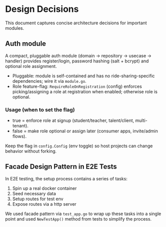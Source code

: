 # Design Decisions

This document captures concise architecture decisions for important modules.

## Auth module
A compact, pluggable auth module (domain → repository → usecase → handler) provides register/login, password hashing (salt + bcrypt) and optional role assignment.

- Pluggable: module is self-contained and has no ride-sharing-specific dependencies; wire it via `module.go`.
- Role feature-flag: `RequireRoleOnRegistration` (config) enforces picking/assigning a role at registration when enabled; otherwise role is optional.

### Usage (when to set the flag)

- true = enforce role at signup (student/teacher, talent/client, multi-tenant).
- false = make role optional or assign later (consumer apps, invite/admin flows).

Keep the flag in `config.Config` (env toggle) so host projects can change behavior without forking.


## Facade Design Pattern in E2E Tests

In E2E testing, the setup process contains a series of tasks:
1. Spin up a real docker container
2. Seed necessary data
3. Setup routes for test env
4. Expose routes via a http server

We used facade pattern via `test_app.go` to wrap up these tasks into a single point and used `NewTestApp()` method from tests to simplify the process.
